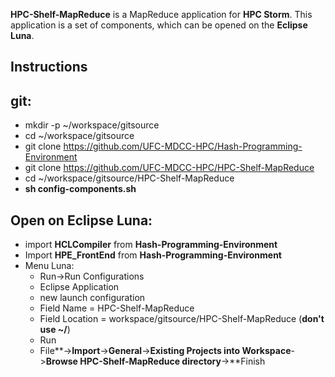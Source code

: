 **HPC-Shelf-MapReduce** is a MapReduce application for **HPC Storm**. This application is a set of components, which can be opened on the **Eclipse Luna**.

Instructions
------------

git:
----

* mkdir -p ~/workspace/gitsource
* cd ~/workspace/gitsource
* git clone https://github.com/UFC-MDCC-HPC/Hash-Programming-Environment
* git clone https://github.com/UFC-MDCC-HPC/HPC-Shelf-MapReduce
* cd ~/workspace/gitsource/HPC-Shelf-MapReduce
* **sh config-components.sh**

Open on Eclipse Luna:
----------

* import **HCLCompiler** from **Hash-Programming-Environment**
* Import **HPE_FrontEnd** from **Hash-Programming-Environment**
* Menu Luna: 
  * Run->Run Configurations
  * Eclipse Application
  * new launch configuration
  * Field Name = HPC-Shelf-MapReduce
  * Field Location = workspace/gitsource/HPC-Shelf-MapReduce (**don't use ~/**)
  * Run
  * File**->**Import**->**General**->**Existing Projects into Workspace**->**Browse HPC-Shelf-MapReduce directory**->**Finish
